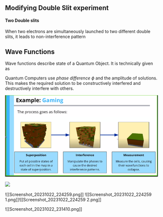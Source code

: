 ## Modifying Double Slit experiment

#### Two Double slits
When two electrons are simultaneously launched to two different double slits, it leads to non-interference pattern

## Wave Functions
Wave functions describe state of a Quantum Object. It is technically given as 

Quantum Computers use *phase difference* $\phi$ and the amplitude of solutions. This makes the required solution to be constructively interfered and destructively interfere with others. 

![gaming-example](./Images/Screenshot_20231022_223230.png)

![](Screenshot_20231022_223501.png)

![[Screenshot_20231022_224259.png]]
![[Screenshot_20231022_224259 1.png]]![[Screenshot_20231022_224259 2.png]]

![[Screenshot_20231022_231410.png]]